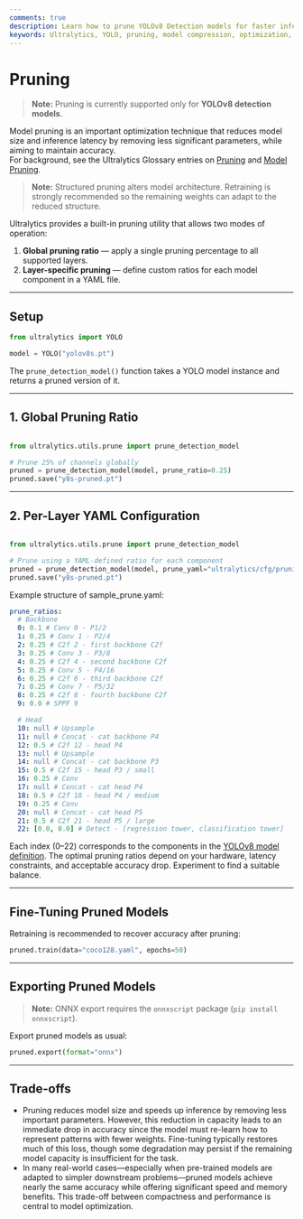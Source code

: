 ```yaml
---
comments: true
description: Learn how to prune YOLOv8 Detection models for faster inference and smaller size while maintaining accuracy.
keywords: Ultralytics, YOLO, pruning, model compression, optimization, computer vision
---
```


# Pruning

> **Note:** Pruning is currently supported only for **YOLOv8 detection models**.

Model pruning is an important optimization technique that reduces model size and inference latency by removing less significant parameters, while aiming to maintain accuracy.  
For background, see the Ultralytics Glossary entries on [Pruning](https://www.ultralytics.com/glossary/pruning) and [Model Pruning](https://www.ultralytics.com/glossary/model-pruning).

> **Note:** Structured pruning alters model architecture. Retraining is strongly recommended so the remaining weights can adapt to the reduced structure.

Ultralytics provides a built-in pruning utility that allows two modes of operation:
1. **Global pruning ratio** — apply a single pruning percentage to all supported layers.  
2. **Layer-specific pruning** — define custom ratios for each model component in a YAML file.

---

## Setup

```python
from ultralytics import YOLO

model = YOLO("yolov8s.pt")
```
The `prune_detection_model()` function takes a YOLO model instance and returns a pruned version of it.

---

## 1. Global Pruning Ratio

```python

from ultralytics.utils.prune import prune_detection_model

# Prune 25% of channels globally
pruned = prune_detection_model(model, prune_ratio=0.25)
pruned.save("y8s-pruned.pt")

```
---

## 2. Per-Layer YAML Configuration

```python

from ultralytics.utils.prune import prune_detection_model

# Prune using a YAML-defined ratio for each component
pruned = prune_detection_model(model, prune_yaml="ultralytics/cfg/pruning/sample_prune.yaml")
pruned.save("y8s-pruned.pt")

```
Example structure of sample_prune.yaml:




```yaml
prune_ratios:
  # Backbone
  0: 0.1 # Conv 0 - P1/2
  1: 0.25 # Conv 1 - P2/4
  2: 0.25 # C2f 2 - first backbone C2f
  3: 0.25 # Conv 3 - P3/8
  4: 0.25 # C2f 4 - second backbone C2f
  5: 0.25 # Conv 5 - P4/16
  6: 0.25 # C2f 6 - third backbone C2f
  7: 0.25 # Conv 7 - P5/32
  8: 0.25 # C2f 8 - fourth backbone C2f
  9: 0.0 # SPPF 9

  # Head
  10: null # Upsample
  11: null # Concat - cat backbone P4
  12: 0.5 # C2f 12 - head P4
  13: null # Upsample
  14: null # Concat - cat backbone P3
  15: 0.5 # C2f 15 - head P3 / small
  16: 0.25 # Conv
  17: null # Concat - cat head P4
  18: 0.5 # C2f 18 - head P4 / medium
  19: 0.25 # Conv
  20: null # Concat - cat head P5
  21: 0.5 # C2f 21 - head P5 / large
  22: [0.0, 0.0] # Detect - [regression tower, classification tower]
```
Each index (0–22) corresponds to the components in the [YOLOv8 model definition](https://github.com/ultralytics/ultralytics/blob/main/ultralytics/cfg/models/v8/yolov8.yaml).
The optimal pruning ratios depend on your hardware, latency constraints, and acceptable accuracy drop. Experiment to find a suitable balance.

---

## Fine-Tuning Pruned Models
Retraining is recommended to recover accuracy after pruning:

```python
pruned.train(data="coco128.yaml", epochs=50)
```

---

## Exporting Pruned Models

>**Note:** ONNX export requires the `onnxscript` package (`pip install onnxscript`).

Export pruned models as usual:
```python
pruned.export(format="onnx")

```
---

## Trade-offs

- Pruning reduces model size and speeds up inference by removing less important parameters. However, this reduction in capacity leads to an immediate drop in accuracy since the model must re-learn how to represent patterns with fewer weights. Fine-tuning typically restores much of this loss, though some degradation may persist if the remaining model capacity is insufficient for the task.
- In many real-world cases—especially when pre-trained models are adapted to simpler downstream problems—pruned models achieve nearly the same accuracy while offering significant speed and memory benefits. This trade-off between compactness and performance is central to model optimization.

